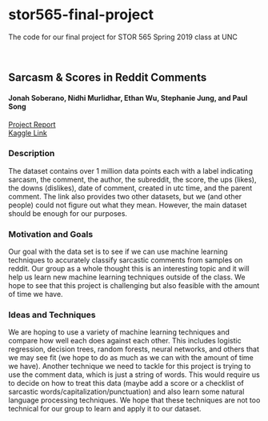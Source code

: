 # stor565-final-project
The code for our final project for STOR 565 Spring 2019 class at UNC

<br />

## Sarcasm & Scores in Reddit Comments
#### Jonah Soberano, Nidhi Murlidhar, Ethan Wu, Stephanie Jung, and Paul Song

[Project Report](https://github.com/jonahsoberano/stor565-final-project/blob/master/STOR%20565%20Report.pdf)<br />
[Kaggle Link](https://www.kaggle.com/danofer/sarcasm)

### Description
The dataset contains over 1 million data points each with a label indicating sarcasm, the comment, the author, the subreddit, the score, 
the ups (likes), the downs (dislikes), date of comment, created in utc time, and the parent comment. The link also provides two other 
datasets, but we (and other people) could not figure out what they mean. However, the main dataset should be enough for our purposes.

### Motivation and Goals
Our goal with the data set is to see if we can use machine learning techniques to accurately classify sarcastic comments from samples 
on reddit. Our group as a whole thought this is an interesting topic and it will help us learn new machine learning techniques outside 
of the class. We hope to see that this project is challenging but also feasible with the amount of time we have.

### Ideas and Techniques
We are hoping to use a variety of machine learning techniques and compare how well each does against each other. This includes logistic 
regression, decision trees, random forests, neural networks, and others that we may see fit (we hope to do as much as we can with the 
amount of time we have). Another technique we need to tackle for this project is trying to use the comment data, which is just a string
of words. This would require us to decide on how to treat this data (maybe add a score or a checklist of sarcastic 
words/capitalization/punctuation) and also learn some natural language processing techniques. We hope that these techniques are not too 
technical for our group to learn and apply it to our dataset.


